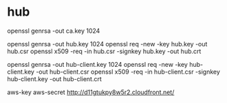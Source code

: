 hub
===

openssl genrsa -out ca.key 1024

openssl genrsa -out hub.key 1024
openssl req -new -key hub.key -out hub.csr
openssl x509 -req -in hub.csr -signkey hub.key -out hub.crt

openssl genrsa -out hub-client.key 1024
openssl req -new -key hub-client.key -out hub-client.csr
openssl x509 -req -in hub-client.csr -signkey hub-client.key -out hub-client.crt


aws-key
aws-secret
http://d11gtukpy8w5r2.cloudfront.net/
